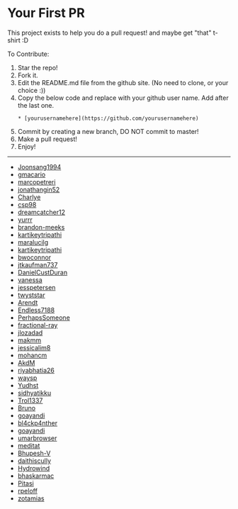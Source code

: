 # Your First PR

This project exists to help you do a pull request! and maybe get "that" t-shirt :D

To Contribute:

1. Star the repo!
2. Fork it.
3. Edit the README.md file from the github site. (No need to clone, or your choice :))
4. Copy the below code and replace with your github user name. Add after the last one.
    ```
   * [yourusernamehere](https://github.com/yourusernamehere)
    ```
5. Commit by creating a new branch, DO NOT commit to master!
4. Make a pull request!
5. Enjoy!

-------------------------------------------------------------------------------------------------
* [Joonsang1994](https://github.com/Joonsang1994)
* [gmacario](https://github.com/gmacario)
* [marcopetreri](https://github.com/marcopetreri)
* [jonathangin52](https://github.com/JonathanGin52)
* [Charlye](https://github.com/costassolla)
* [csp98](https://github.com/csp98)
* [dreamcatcher12](https://github.com/dreamcatcher12)
* [yurrr](https://github.com/yurrr)
* [brandon-meeks](https://github.com/brandon-meeks)
* [kartikeytripathi](https://github.com/kartikeytripathi)  
* [maralucilg](https://github.com/maralucilg)
* [kartikeytripathi](https://github.com/kartikeytripathi)
* [bwoconnor](https://github.com/bwoconnor)
* [jtkaufman737](https://github.com/jtkaufman737)
* [DanielCustDuran](https://github.com/DanielCustDuran)
* [vanessa](https://github.com/vanessa)
* [jesspetersen](https://github.com/jesspetersen)
* [twyststar](https://github.com/twyststar)
* [Arendt](https://github.com/Arendt)
* [Endless7188](https://github.com/endless7188)
* [PerhapsSomeone](https://github.com/PerhapsSomeone)
* [fractional-ray](https://github.com/fractional-ray)
* [jlozadad](https://github.com/jlozadad)
* [makmm](https://github.com/makmm)
* [jessicalim8](https://github.com/JessicaLim8)
* [mohancm](https://github.com/mohancm)
* [AkdM](https://github.com/AkdM)
* [riyabhatia26](https://github.com/riyabhatia26)
* [waysp](https://github.com/waysp)
* [Yudhst](https://github.com/yudhst)
* [sidhyatikku](https://github.com/sidhyatikku)
* [Trol1337](https://github.com/Trol1337)
* [Bruno](https://github.com/dunderbruno)
* [goayandi](https://github.com/goayandi)
* [bl4ckp4nther](https://github.com/bl4ckp4nther)
* [goayandi](https://github.com/goayandi)
* [umarbrowser](https://github.com/umarbrowser)
* [meditat](https://github.com/meditat)
* [Bhupesh-V](https://github.com/Bhupesh-V)
* [daithiscully](https://github.com/daithiscully)
* [Hydrowind](https://github.com/Hydrowind)
* [bhaskarmac](https://github.com/bhaskarmac)
* [Pitasi](https://github.com/Pitasi)
* [rpeloff](https://github.com/rpeloff)
* [zotamias](https://github.com/zotamias)
